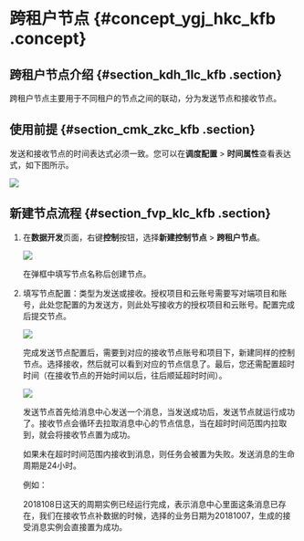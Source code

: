 # 跨租户节点 {#concept_ygj_hkc_kfb .concept}

## 跨租户节点介绍 {#section_kdh_1lc_kfb .section}

跨租户节点主要用于不同租户的节点之间的联动，分为发送节点和接收节点。

## 使用前提 {#section_cmk_zkc_kfb .section}

发送和接收节点的时间表达式必须一致。您可以在**调度配置** \> **时间属性**查看表达式，如下图所示。

![](http://static-aliyun-doc.oss-cn-hangzhou.aliyuncs.com/assets/img/22651/153899776613390_zh-CN.png)

## 新建节点流程 {#section_fvp_klc_kfb .section}

1.  在**数据开发**页面，右键**控制**按钮，选择**新建控制节点** \> **跨租户节点**。

    ![](http://static-aliyun-doc.oss-cn-hangzhou.aliyuncs.com/assets/img/22651/153899776613391_zh-CN.png)

    在弹框中填写节点名称后创建节点。

2.  填写节点配置：类型为发送或接收。授权项目和云账号需要写对端项目和账号，此处您配置的为发送方，则此处写接收方的授权项目和云账号。配置完成后提交节点。

    ![](http://static-aliyun-doc.oss-cn-hangzhou.aliyuncs.com/assets/img/22651/153899776613392_zh-CN.png)

    完成发送节点配置后，需要到对应的接收节点账号和项目下，新建同样的控制节点。选择接收，然后就可以看到对应的节点信息了。最后，您还需配置超时时间（在接收节点的开始时间以后，往后顺延超时时间）。

    ![](http://static-aliyun-doc.oss-cn-hangzhou.aliyuncs.com/assets/img/22651/153899776613393_zh-CN.png)

    发送节点首先给消息中心发送一个消息，当发送成功后，发送节点就运行成功了。接收节点会循环去拉取消息中心的节点信息，当在超时时间范围内拉取到，就会将接收节点置为成功。

    如果未在超时时间范围内接收到消息，则任务会被置为失败。发送消息的生命周期是24小时。

    例如：

    2018108日这天的周期实例已经运行完成，表示消息中心里面这条消息已存在，我们在接收节点补数据的时候，选择的业务日期为20181007，生成的接受消息实例会直接置为成功。


